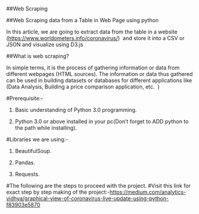 ##Web Scraping

##Web Scraping data from a Table in Web Page using python 

In this article, we are going to extract data from the table in a website
(<https://www.worldometers.info/coronavirus/>)  and store it into a CSV or JSON
and visualize using D3.js

##What is web scraping?

In simple terms, it is the process of gathering information or data from
different webpages (HTML sources). The information or data thus gathered can be
used in building datasets or databases for different applications like (Data
Analysis, Building a price comparison application, etc.  )

#Prerequisite:- 

1.  Basic understanding of Python 3.0 programming.

2.  Python 3.0 or above installed in your pc(Don’t forget to ADD python to the
    path while installing).

#Libraries we are using:-

1.  BeautifulSoup.

2.  Pandas.

3.  Requests.

#The following are the steps to proceed with the project.
#Visit this link for exact step by step making of the project:-https://medium.com/analytics-vidhya/graphical-view-of-coronavirus-live-update-using-python-f83903e5870
